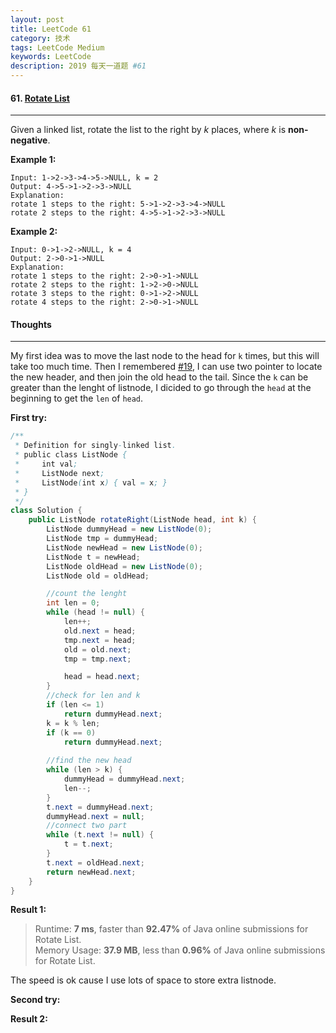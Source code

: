 ```yaml
---
layout: post
title: LeetCode 61
category: 技术
tags: LeetCode Medium
keywords: LeetCode
description: 2019 每天一道题 #61
---
```


#### 61. [Rotate List](https://leetcode.com/problems/rotate-list/)
---
Given a linked list, rotate the list to the right by *k* places, where *k* is **non-negative**.

**Example 1:**
```
Input: 1->2->3->4->5->NULL, k = 2
Output: 4->5->1->2->3->NULL
Explanation:
rotate 1 steps to the right: 5->1->2->3->4->NULL
rotate 2 steps to the right: 4->5->1->2->3->NULL
```
**Example 2:**
```
Input: 0->1->2->NULL, k = 4
Output: 2->0->1->NULL
Explanation:
rotate 1 steps to the right: 2->0->1->NULL
rotate 2 steps to the right: 1->2->0->NULL
rotate 3 steps to the right: 0->1->2->NULL
rotate 4 steps to the right: 2->0->1->NULL
```

#### Thoughts
---
My first idea was to move the last node to the head for `k` times, but this will take too much time. Then I remembered [#19](https://leetcode.com/problems/remove-nth-node-from-end-of-list/), I can use two pointer to locate the new header, and then join the old head to the tail. Since the `k` can be greater than the lenght of listnode, I dicided to go through the `head` at the beginning to get the `len` of `head`.

**First try:**
```Java
/**
 * Definition for singly-linked list.
 * public class ListNode {
 *     int val;
 *     ListNode next;
 *     ListNode(int x) { val = x; }
 * }
 */
class Solution {
    public ListNode rotateRight(ListNode head, int k) {
        ListNode dummyHead = new ListNode(0);
        ListNode tmp = dummyHead;
        ListNode newHead = new ListNode(0);
        ListNode t = newHead;
        ListNode oldHead = new ListNode(0);
        ListNode old = oldHead;

        //count the lenght
        int len = 0;
        while (head != null) {
            len++;
            old.next = head;
            tmp.next = head;
            old = old.next;
            tmp = tmp.next;

            head = head.next;
        }
        //check for len and k
        if (len <= 1)
            return dummyHead.next;
        k = k % len;
        if (k == 0)
            return dummyHead.next;
        
        //find the new head
        while (len > k) {
            dummyHead = dummyHead.next;
            len--;
        }
        t.next = dummyHead.next;
        dummyHead.next = null;
        //connect two part
        while (t.next != null) {
            t = t.next;
        }
        t.next = oldHead.next;
        return newHead.next;
    }
}
```

**Result 1:**
> Runtime: **7 ms**, faster than **92.47%** of Java online submissions for Rotate List. \
> Memory Usage: **37.9 MB**, less than **0.96%** of Java online submissions for Rotate List.

The speed is ok cause I use lots of space to store extra listnode.

**Second try:**


**Result 2:**

